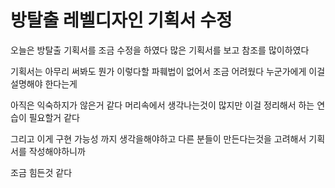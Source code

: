 # 방탈출 레벨디자인 기획서 수정

오늘은 방탈출 기획서를 조금 수정을 하였다 많은 기획서를 보고 참조를 많이하였다 

기획서는 아무리 써봐도 뭔가 이렇다할 파훼법이 없어서 조금 어려웠다 누군가에게 이걸 설명해야 한다는게

아직은 익숙하지가 않은거 같다 머리속에서 생각나는것이 많지만 이걸 정리해서 하는 연습이 필요할거 같다

그리고 이게 구현 가능성 까지 생각을해야하고 다른 분들이 만든다는것을 고려해서 기획서를 작성해야하니까

조금 힘든것 같다 
